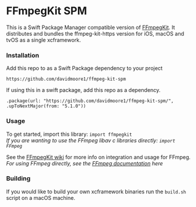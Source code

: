 # FFmpegKit SPM

This is a Swift Package Manager compatible version of [FFmpegKit](https://github.com/arthenica/ffmpeg-kit). 
It distributes and bundles the ffmpeg-kit-https version for iOS, macOS and tvOS as a single xcframework. 

### Installation
Add this repo to as a Swift Package dependency to your project
```
https://github.com/davidmoore1/ffmpeg-kit-spm
```

If using this in a swift package, add this repo as a dependency.
```
.package(url: "https://github.com/davidmoore1/ffmpeg-kit-spm/", .upToNextMajor(from: "5.1.0"))
```

### Usage

To get started, import this library: `import ffmpegkit` \
_If you are wanting to use the FFmpeg libav c libraries directly: `import FFmpeg`_

See the [FFmpegKit wiki](https://github.com/arthenica/ffmpeg-kit/tree/main/apple#3-using) for more info on integration and usage for FFmpeg. \
_For using FFmpeg directly, see the [FFmpeg documentation](https://trac.ffmpeg.org/wiki/Using%20libav*) here_

### Building
If you would like to build your own xcframework binaries run the `build.sh` script on a macOS machine. 
